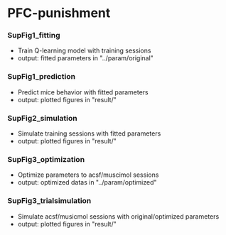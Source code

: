 # PFC-punishment

### SupFig1_fitting
* Train Q-learning model with training sessions  
* output: fitted parameters in "../param/original"  
  
### SupFig1_prediction
* Predict mice behavior with fitted parameters  
* output: plotted figures in "result/"  
  
### SupFig2_simulation
* Simulate training sessions with fitted parameters  
* output: plotted figures in "result/"  

### SupFig3_optimization
* Optimize parameters to acsf/muscimol sessions  
* output: optimized datas in "../param/optimized"  
  
### SupFig3_trialsimulation
* Simulate acsf/musicmol sessions with original/optimized parameters  
* output: plotted figures in "result/"  
